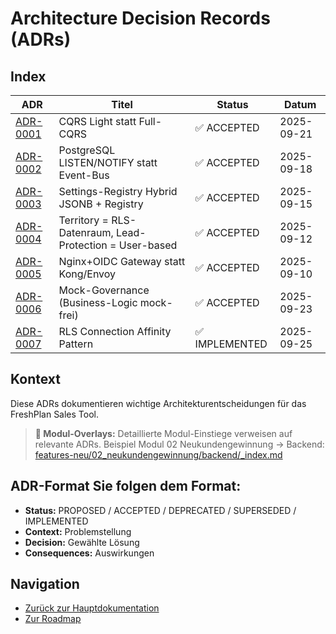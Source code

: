 # Architecture Decision Records (ADRs)

## Index

| ADR | Titel | Status | Datum |
|-----|-------|--------|-------|
| [ADR-0001](./ADR-0001-cqrs-light.md) | CQRS Light statt Full-CQRS | ✅ ACCEPTED | 2025-09-21 |
| [ADR-0002](./ADR-0002-listen-notify-over-eventbus.md) | PostgreSQL LISTEN/NOTIFY statt Event-Bus | ✅ ACCEPTED | 2025-09-18 |
| [ADR-0003](./ADR-0003-settings-registry-hybrid.md) | Settings-Registry Hybrid JSONB + Registry | ✅ ACCEPTED | 2025-09-15 |
| [ADR-0004](./ADR-0004-territory-rls-vs-lead-ownership.md) | Territory = RLS-Datenraum, Lead-Protection = User-based | ✅ ACCEPTED | 2025-09-12 |
| [ADR-0005](./ADR-0005-nginx-oidc-gateway.md) | Nginx+OIDC Gateway statt Kong/Envoy | ✅ ACCEPTED | 2025-09-10 |
| [ADR-0006](./ADR-0006-mock-governance.md) | Mock-Governance (Business-Logic mock-frei) | ✅ ACCEPTED | 2025-09-23 |
| [ADR-0007](./ADR-0007-rls-connection-affinity.md) | RLS Connection Affinity Pattern | ✅ IMPLEMENTED | 2025-09-25 |

## Kontext

Diese ADRs dokumentieren wichtige Architekturentscheidungen für das FreshPlan Sales Tool.

> **🔎 Modul-Overlays:** Detaillierte Modul-Einstiege verweisen auf relevante ADRs.
> Beispiel Modul 02 Neukundengewinnung → Backend: [features-neu/02_neukundengewinnung/backend/_index.md](../features-neu/02_neukundengewinnung/backend/_index.md)

## ADR-Format Sie folgen dem Format:
- **Status:** PROPOSED / ACCEPTED / DEPRECATED / SUPERSEDED / IMPLEMENTED
- **Context:** Problemstellung
- **Decision:** Gewählte Lösung
- **Consequences:** Auswirkungen

## Navigation

- [Zurück zur Hauptdokumentation](../CRM_COMPLETE_MASTER_PLAN_V5.md)
- [Zur Roadmap](../PRODUCTION_ROADMAP_2025.md)
